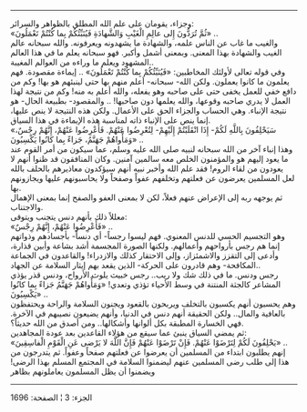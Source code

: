 ------------------------------------------------------------------------

وجزاء، يقومان على علم الله المطلق بالظواهر والسرائر:  
«ثُمَّ تُرَدُّونَ إِلى عالِمِ الْغَيْبِ وَالشَّهادَةِ فَيُنَبِّئُكُمْ بِما كُنْتُمْ تَعْمَلُونَ» ..  
والغيب ما غاب عن الناس علمه، والشهادة ما يشهدونه ويعرفونه. والله سبحانه
عالم الغيب والشهادة بهذا المعنى. وبمعنى أشمل وأكبر. فهو سبحانه يعلم ما
في هذا العالم المشهود ويعلم ما وراءه من العوالم المغيبة..  
وفي قوله تعالى لأولئك المخاطبين: «فَيُنَبِّئُكُمْ بِما كُنْتُمْ تَعْمَلُونَ» .. إيماءة
مقصودة. فهم يعلمون ما كانوا يعملون. ولكن الله- سبحانه- أعلم منهم بها حتى
لينبئهم هو بها! وكم من دافع خفي للعمل يخفى حتى على صاحبه وهو يفعله،
والله أعلم به منه! وكم من نتيجة لهذا العمل لا يدري صاحبه وقوعها، والله
يعلمها دون صاحبها! .. والمقصود- بطبيعة الحال- هو نتيجة الإنباء. وهي
الحساب والجزاء الحق على الأعمال. ولكن هذه النتيجة لا ينص عليها، إنما ينص
على الإنباء ذاته لمناسبة هذه الإيماءة في هذا السياق.  
«سَيَحْلِفُونَ بِاللَّهِ لَكُمْ- إِذَا انْقَلَبْتُمْ إِلَيْهِمْ- لِتُعْرِضُوا عَنْهُمْ. فَأَعْرِضُوا عَنْهُمْ، إِنَّهُمْ
رِجْسٌ، وَمَأْواهُمْ جَهَنَّمُ، جَزاءً بِما كانُوا يَكْسِبُونَ» ..  
وهذا إنباء آخر من الله سبحانه لنبيه صلى الله عليه وسلم، عما سيكون من أمر
القوم عند ما يعود إليهم هو والمؤمنون الخلص معه سالمين آمنين. وكان
المنافقون قد ظنوا أنهم لا يعودون من لقاء الروم! فقد علم الله وأخبر نبيه
أنهم سيؤكدون معاذيرهم بالحلف بالله لعل المسلمين يعرضون عن فعلتهم وتخلفهم
عفواً وصفحاً ولا يحاسبونهم عليها ويجازونهم بها.  
ثم يوجهه ربه إلى الإعراض عنهم فعلاً، لكن لا بمعنى العفو والصفح إنما بمعنى
الإهمال والاجتناب.  
معللاً ذلك بأنهم دنس يتجنب ويتوقى:  
«فَأَعْرِضُوا عَنْهُمْ، إِنَّهُمْ رِجْسٌ» ..  
وهو التجسيم الحسي للدنس المعنوي. فهم ليسوا رجساً- أي دنساً- بأجسادهم
وذواتهم إنما هم رجس بأرواحهم وأعمالهم. ولكنها الصورة المجسمة أشد بشاعة
وأبين قذارة، وأدعى إلى التقزز والاشمئزاز، وإلى الاحتقار كذلك والازدراء!
والقاعدون في الجماعة المكافحة- وهم قادرون على الحركة- الذين يقعد بهم
إيثار السلامة عن الجهاد..  
رجس ودنس. ما في ذلك شك ولا ريب.. رجس خبيث يلوث الأرواح، ودنس قذر يؤذي
المشاعر كالجثة المنتنة في وسط الأحياء تؤذي وتعدي! «وَمَأْواهُمْ جَهَنَّمُ جَزاءً بِما
كانُوا يَكْسِبُونَ» ..  
وهم يحسبون أنهم يكسبون بالتخلف ويربحون بالقعود ويجنون السلامة والراحة
ويحتفظون بالعافية والمال.. ولكن الحقيقة أنهم دنس في الدنيا، وأنهم يضيعون
نصيبهم في الآخرة. فهي الخسارة المطبقة بكل ألوانها وأشكالها.. ومن أصدق من
الله حديثاً؟.  
ثم يمضي السياق ينبئ عما سيقع من هؤلاء القاعدين بعد عودة المجاهدين:  
«يَحْلِفُونَ لَكُمْ لِتَرْضَوْا عَنْهُمْ. فَإِنْ تَرْضَوْا عَنْهُمْ فَإِنَّ اللَّهَ لا يَرْضى عَنِ الْقَوْمِ
الْفاسِقِينَ» ..  
إنهم يطلبون ابتداء من المسلمين أن يعرضوا عن فعلتهم صفحاً وعفواً. ثم
يتدرجون من هذا إلى طلب رضى المسلمين عنهم ليضمنوا السلامة في المجتمع
المسلم بهذا الرضى! ويضمنوا أن يظل المسلمون يعاملونهم بظاهر

------------------------------------------------------------------------

الجزء: 3 ¦ الصفحة: 1696
